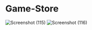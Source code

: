 # Game-Store
![Screenshot (115)](https://github.com/Anilkumawat1/Game-Store/assets/98680635/993966be-bfef-46e9-8947-da7b735b0f40)
![Screenshot (116)](https://github.com/Anilkumawat1/Game-Store/assets/98680635/290c2628-aa69-49dd-8cba-5e4d994e78c0)
